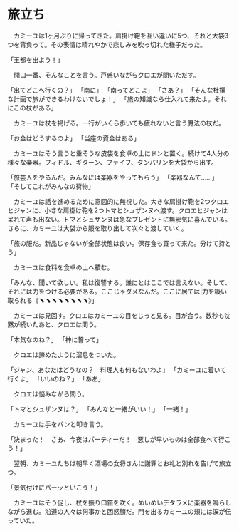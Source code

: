 # 旅立ち

　カミーユは1ヶ月ぶりに帰ってきた。肩掛け鞄を互い違いに5つ、それと大袋3つを背負って。その表情は晴れやかで悲しみを吹っ切れた様子だった。

「王都を出よう！」

　開口一番、そんなことを言う。戸惑いながらクロエが問いただす。

「出てどこへ行くの？」
「南に」
「南ってどこよ」
「さあ？」
「そんな杜撰な計画で旅ができるわけないでしょ！」
「旅の知識なら仕入れて来たよ。それにこの杖がある」

　カミーユは杖を掲げる。一行がいくら歩いても疲れないと言う魔法の杖だ。

「お金はどうするのよ」
「当座の資金はある」

　カミーユはそう言うと重そうな皮袋を食卓の上にドンと置く。続けて4人分の様々な楽器。フィドル、ギターン、ファイフ、タンバリンを大袋から出す。

「旅芸人をやるんだ。みんなには楽器をやってもらう」
「楽器なんて……」
「そしてこれがみんなの荷物」

　カミーユは話を進めるために意図的に無視した。大きな肩掛け鞄を2つクロエとジャンに、小さな肩掛け鞄を2つトマとシュザンヌへ渡す。クロエとジャンは呆れて声も出ない。トマとシュザンヌは急なプレゼントに無邪気に喜んでいる。さらに、カミーユは大袋から服を取り出して次々と渡していく。

「旅の服だ。新品じゃないが全部状態は良い。保存食も買って来た。分けて持とう」

　カミーユは食料を食卓の上へ積む。

「みんな、聞いて欲しい。私は復讐する。誰にとはここでは言えない。そして、それには力をつける必要がある。ここじゃダメなんだ。ここに居ては|力を吸い取られる《﹅﹅﹅﹅﹅﹅﹅﹅》」

　カミーユは見回す。クロエはカミーユの目をじっと見る。目が合う。数秒も沈黙が続いたあと、クロエは問う。

「本気なのね？」
「神に誓って」

　クロエは諦めたように溜息をついた。

「ジャン、あなたはどうなの？　料理人も何もないわよ」
「カミーユに着いて行くよ」
「いいのね？」
「ああ」

　クロエは悩みながら問う。

「トマとシュザンヌは？」
「みんなと一緒がいい！」
「一緒！」

　カミーユは手をパンと叩き言う。

「決まった！　さあ、今夜はパーティーだ！　悪しが早いものは全部食べて行こう！」



　翌朝、カミーユたちは朝早く酒場の女将さんに謝罪とお礼と別れを告げて旅立つ。

「景気付けにパーッといこう！」

　カミーユはそう促し、杖を振り口笛を吹く。めいめいデタラメに楽器を鳴らしながら進む。沿道の人々は何事かと困惑顔だ。門を出るカミーユの頰には涙が伝っていた。
